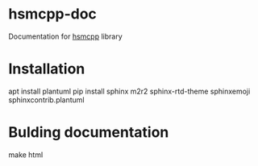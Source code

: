 # hsmcpp-doc
Documentation for [hsmcpp](https://github.com/igor-krechetov/hsmcpp) library

# Installation
apt install plantuml
pip install sphinx m2r2 sphinx-rtd-theme sphinxemoji sphinxcontrib.plantuml

# Bulding documentation
make html